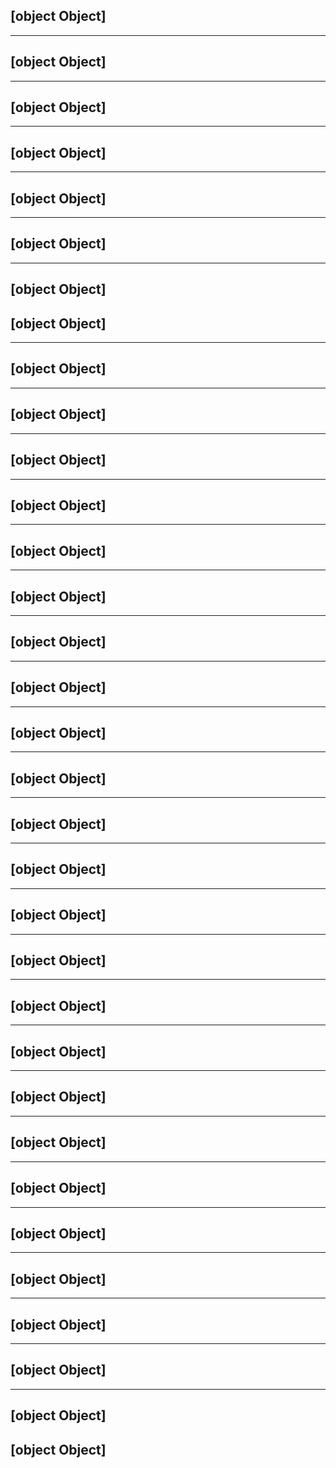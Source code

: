 [object Object]
 ------------------------------------ 

 ------------------------------------ 
[object Object]
 ------------------------------------ 

 ------------------------------------ 
[object Object]
 ------------------------------------ 

 ------------------------------------ 
[object Object]
 ------------------------------------ 

 ------------------------------------ 
[object Object]
 ------------------------------------ 

 ------------------------------------ 
[object Object]
 ------------------------------------ 

 ------------------------------------ 
[object Object]
 ------------------------------------ 
[object Object]
 ------------------------------------ 

 ------------------------------------ 
[object Object]
 ------------------------------------ 

 ------------------------------------ 
[object Object]
 ------------------------------------ 

 ------------------------------------ 
[object Object]
 ------------------------------------ 

 ------------------------------------ 
[object Object]
 ------------------------------------ 

 ------------------------------------ 
[object Object]
 ------------------------------------ 

 ------------------------------------ 
[object Object]
 ------------------------------------ 

 ------------------------------------ 
[object Object]
 ------------------------------------ 

 ------------------------------------ 
[object Object]
 ------------------------------------ 

 ------------------------------------ 
[object Object]
 ------------------------------------ 

 ------------------------------------ 
[object Object]
 ------------------------------------ 

 ------------------------------------ 
[object Object]
 ------------------------------------ 

 ------------------------------------ 
[object Object]
 ------------------------------------ 

 ------------------------------------ 
[object Object]
 ------------------------------------ 

 ------------------------------------ 
[object Object]
 ------------------------------------ 

 ------------------------------------ 
[object Object]
 ------------------------------------ 

 ------------------------------------ 
[object Object]
 ------------------------------------ 

 ------------------------------------ 
[object Object]
 ------------------------------------ 

 ------------------------------------ 
[object Object]
 ------------------------------------ 

 ------------------------------------ 
[object Object]
 ------------------------------------ 

 ------------------------------------ 
[object Object]
 ------------------------------------ 

 ------------------------------------ 
[object Object]
 ------------------------------------ 

 ------------------------------------ 
[object Object]
 ------------------------------------ 

 ------------------------------------ 
[object Object]
 ------------------------------------ 

 ------------------------------------ 
[object Object]
 ------------------------------------ 
[object Object]
 ------------------------------------ 
